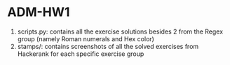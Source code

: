 # ADM-HW1

1. scripts.py: contains all the exercise solutions besides 2 from the Regex group (namely Roman numerals and Hex color)
2. stamps/: contains screenshots of all the solved exercises from Hackerank for each specific exercise group
